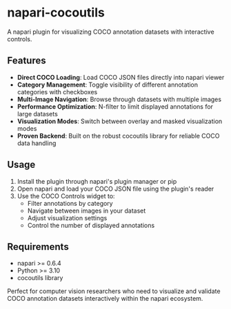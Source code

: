 # napari-cocoutils

A napari plugin for visualizing COCO annotation datasets with interactive controls.

## Features

- **Direct COCO Loading**: Load COCO JSON files directly into napari viewer
- **Category Management**: Toggle visibility of different annotation categories with checkboxes
- **Multi-Image Navigation**: Browse through datasets with multiple images
- **Performance Optimization**: N-filter to limit displayed annotations for large datasets  
- **Visualization Modes**: Switch between overlay and masked visualization modes
- **Proven Backend**: Built on the robust cocoutils library for reliable COCO data handling

## Usage

1. Install the plugin through napari's plugin manager or pip
2. Open napari and load your COCO JSON file using the plugin's reader
3. Use the COCO Controls widget to:
   - Filter annotations by category
   - Navigate between images in your dataset
   - Adjust visualization settings
   - Control the number of displayed annotations

## Requirements

- napari >= 0.6.4
- Python >= 3.10
- cocoutils library

Perfect for computer vision researchers who need to visualize and validate COCO annotation datasets interactively within the napari ecosystem.